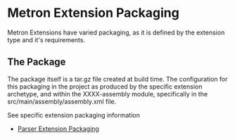 # Metron Extension Packaging

Metron Extensions have varied packaging, as it is defined by the extension type and it's requirements.

## The Package

The package itself is a tar.gz file created at build time.  The configuration for this packaging
in the project as produced by the specific extension archetype, and within the
XXXX-assembly module, specifically in the src/main/assembly/assembly.xml file.




See specific extension packaging information

- [Parser Extension Packaging](metron-parser-extensions/parser_extension_packaging.md)